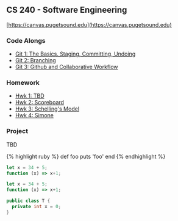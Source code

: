 ## CS 240 - Software Engineering

[https://canvas.pugetsound.edu](https://canvas.pugetsound.edu)

### Code Alongs

- [Git 1: The Basics. Staging, Committing, Undoing](ca.git1/)
- [Git 2: Branching](ca.git2/)
- [Git 3: Github and Collaborative Workflow](ca.git3/)

### Homework

- [Hwk 1: TBD](hwk1/)
- [Hwk 2: Scoreboard](hwk2.scoreboard/)
- [Hwk 3: Schelling's Model](hwk3/)
- [Hwk 4: Simone](hwk4/)

### Project

TBD

{% highlight ruby %}
def foo
puts 'foo'
end
{% endhighlight %}

```js
let x = 34 + 5;
function (x) => x+1;
```

```javascript
let x = 34 + 5;
function (x) => x+1;
```

```java
public class T {
  private int x = 0;
}
```
